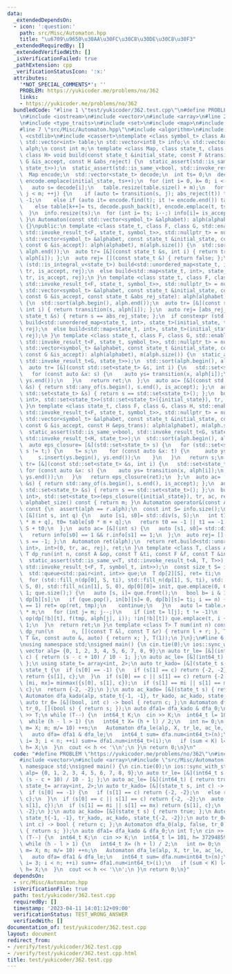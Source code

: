 ```yaml
---
data:
  _extendedDependsOn:
  - icon: ':question:'
    path: src/Misc/Automaton.hpp
    title: "\u6709\u9650\u30AA\u30FC\u30C8\u30DE\u30C8\u30F3"
  _extendedRequiredBy: []
  _extendedVerifiedWith: []
  _isVerificationFailed: true
  _pathExtension: cpp
  _verificationStatusIcon: ':x:'
  attributes:
    '*NOT_SPECIAL_COMMENTS*': ''
    PROBLEM: https://yukicoder.me/problems/no/362
    links:
    - https://yukicoder.me/problems/no/362
  bundledCode: "#line 1 \"test/yukicoder/362.test.cpp\"\n#define PROBLEM \"https://yukicoder.me/problems/no/362\"\
    \n#include <iostream>\n#include <vector>\n#include <array>\n#line 2 \"src/Misc/Automaton.hpp\"\
    \n#include <type_traits>\n#include <set>\n#include <map>\n#include <unordered_map>\n\
    #line 7 \"src/Misc/Automaton.hpp\"\n#include <algorithm>\n#include <queue>\n#include\
    \ <cstdlib>\n#include <cassert>\ntemplate <class symbol_t> class Automaton {\n\
    \ std::vector<int> table;\n std::vector<int8_t> info;\n std::vector<symbol_t>\
    \ alph;\n const int m;\n template <class Map, class state_t, class F, class G,\
    \ class H> void build(const state_t &initial_state, const F &transition, const\
    \ G &is_accept, const H &abs_reject) {\n  static_assert(std::is_same_v<bool, std::invoke_result_t<G,\
    \ state_t>>);\n  static_assert(std::is_same_v<bool, std::invoke_result_t<H, state_t>>);\n\
    \  Map encode;\n  std::vector<state_t> decode;\n  int ts= 0;\n  decode.push_back(initial_state),\
    \ encode.emplace(initial_state, ts++);\n  for (int i= 0, k= 0; i < ts; ++i) {\n\
    \   auto s= decode[i];\n   table.resize(table.size() + m);\n   for (int j= 0;\
    \ j < m; ++j) {\n    if (auto t= transition(s, j); abs_reject(t)) table[k++]=\
    \ -1;\n    else if (auto it= encode.find(t); it != encode.end()) table[k++]= it->second;\n\
    \    else table[k++]= ts, decode.push_back(t), encode.emplace(t, ts++);\n   }\n\
    \  }\n  info.resize(ts);\n  for (int i= ts; i--;) info[i]= is_accept(decode[i]);\n\
    \ }\n Automaton(const std::vector<symbol_t> &alphabet): alph(alphabet), m(alph.size())\
    \ {}\npublic:\n template <class state_t, class F, class G, std::enable_if_t<std::is_same_v<state_t,\
    \ std::invoke_result_t<F, state_t, symbol_t>>, std::nullptr_t> = nullptr> Automaton(const\
    \ std::vector<symbol_t> &alphabet, const state_t &initial_state, const F &transition,\
    \ const G &is_accept): alph(alphabet), m(alph.size()) {\n  std::sort(alph.begin(),\
    \ alph.end());\n  auto tr= [&](const state_t &s, int i) { return transition(s,\
    \ alph[i]); };\n  auto rej= [](const state_t &) { return false; };\n  if constexpr\
    \ (std::is_integral_v<state_t>) build<std::unordered_map<state_t, int>, state_t>(initial_state,\
    \ tr, is_accept, rej);\n  else build<std::map<state_t, int>, state_t>(initial_state,\
    \ tr, is_accept, rej);\n }\n template <class state_t, class F, class G, std::enable_if_t<std::is_same_v<state_t,\
    \ std::invoke_result_t<F, state_t, symbol_t>>, std::nullptr_t> = nullptr> Automaton(const\
    \ std::vector<symbol_t> &alphabet, const state_t &initial_state, const F &transition,\
    \ const G &is_accept, const state_t &abs_rej_state): alph(alphabet), m(alph.size())\
    \ {\n  std::sort(alph.begin(), alph.end());\n  auto tr= [&](const state_t &s,\
    \ int i) { return transition(s, alph[i]); };\n  auto rej= [abs_rej_state](const\
    \ state_t &s) { return s == abs_rej_state; };\n  if constexpr (std::is_integral_v<state_t>)\
    \ build<std::unordered_map<state_t, int>, state_t>(initial_state, tr, is_accept,\
    \ rej);\n  else build<std::map<state_t, int>, state_t>(initial_state, tr, is_accept,\
    \ rej);\n }\n template <class state_t, class F, class G, std::enable_if_t<std::is_same_v<std::set<state_t>,\
    \ std::invoke_result_t<F, state_t, symbol_t>>, std::nullptr_t> = nullptr> Automaton(const\
    \ std::vector<symbol_t> &alphabet, const state_t &initial_state, const F &transition,\
    \ const G &is_accept): alph(alphabet), m(alph.size()) {\n  static_assert(std::is_same_v<bool,\
    \ std::invoke_result_t<G, state_t>>);\n  std::sort(alph.begin(), alph.end());\n\
    \  auto tr= [&](const std::set<state_t> &s, int i) {\n   std::set<state_t> ret;\n\
    \   for (const auto &x: s) {\n    auto ys= transition(x, alph[i]);\n    ret.insert(ys.begin(),\
    \ ys.end());\n   }\n   return ret;\n  };\n  auto ac= [&](const std::set<state_t>\
    \ &s) { return std::any_of(s.begin(), s.end(), is_accept); };\n  auto rej= [](const\
    \ std::set<state_t> &s) { return s == std::set<state_t>(); };\n  build<std::map<std::set<state_t>,\
    \ int>, std::set<state_t>>(std::set<state_t>({initial_state}), tr, ac, rej);\n\
    \ }\n template <class state_t, class F, class G, class H, std::enable_if_t<std::is_same_v<std::set<state_t>,\
    \ std::invoke_result_t<F, state_t, symbol_t>>, std::nullptr_t> = nullptr> Automaton(const\
    \ std::vector<symbol_t> &alphabet, const state_t &initial_state, const F &transition,\
    \ const G &is_accept, const H &eps_trans): alph(alphabet), m(alph.size()) {\n\
    \  static_assert(std::is_same_v<bool, std::invoke_result_t<G, state_t>>);\n  static_assert(std::is_same_v<std::set<state_t>,\
    \ std::invoke_result_t<H, state_t>>);\n  std::sort(alph.begin(), alph.end());\n\
    \  auto eps_closure= [&](std::set<state_t> s) {\n   for (std::set<state_t> t;\
    \ s != t;) {\n    t= s;\n    for (const auto &x: t) {\n     auto ys= eps_trans(x);\n\
    \     s.insert(ys.begin(), ys.end());\n    }\n   }\n   return s;\n  };\n  auto\
    \ tr= [&](const std::set<state_t> &s, int i) {\n   std::set<state_t> ret;\n  \
    \ for (const auto &x: s) {\n    auto ys= transition(x, alph[i]);\n    ret.insert(ys.begin(),\
    \ ys.end());\n   }\n   return eps_closure(ret);\n  };\n  auto ac= [&](const std::set<state_t>\
    \ &s) { return std::any_of(s.begin(), s.end(), is_accept); };\n  auto rej= [](const\
    \ std::set<state_t> &s) { return s == std::set<state_t>(); };\n  build<std::map<std::set<state_t>,\
    \ int>, std::set<state_t>>(eps_closure({initial_state}), tr, ac, rej);\n }\n size_t\
    \ alphabet_size() const { return m; }\n Automaton operator&(const Automaton &r)\
    \ const {\n  assert(alph == r.alph);\n  const int S= info.size();\n  auto tr=\
    \ [&](int s, int q) {\n   auto [s1, s0]= std::div(s, S);\n   int t1= r.table[s1\
    \ * m + q], t0= table[s0 * m + q];\n   return t0 == -1 || t1 == -1 ? -1 : t1 *\
    \ S + t0;\n  };\n  auto ac= [&](int s) {\n   auto [s1, s0]= std::div(s, S);\n\
    \   return info[s0] == 1 && r.info[s1] == 1;\n  };\n  auto rej= [](int s) { return\
    \ s == -1; };\n  Automaton ret(alph);\n  return ret.build<std::unordered_map<int,\
    \ int>, int>(0, tr, ac, rej), ret;\n }\n template <class T, class A, class F>\
    \ T dp_run(int n, const A &op, const T &ti, const F &f, const T &init) const {\n\
    \  static_assert(std::is_same_v<T, std::invoke_result_t<A, T, T>>);\n  static_assert(std::is_same_v<T,\
    \ std::invoke_result_t<F, T, symbol_t, int>>);\n  const size_t S= info.size();\n\
    \  std::queue<std::pair<int, int>> que;\n  T dp[2][S], ret= ti;\n  bool in[2][S];\n\
    \  for (std::fill_n(dp[0], S, ti), std::fill_n(dp[1], S, ti), std::fill_n(in[0],\
    \ S, 0), std::fill_n(in[1], S, 0), dp[0][0]= init, que.emplace(0, 0), in[0][0]=\
    \ 1; que.size();) {\n   auto [s, i]= que.front();\n   bool b= i & 1;\n   T tmp=\
    \ dp[b][s];\n   if (que.pop(), in[b][s]= 0, dp[b][s]= ti; i == n) {\n    if (info[s]\
    \ == 1) ret= op(ret, tmp);\n    continue;\n   }\n   auto l= table.cbegin() + s\
    \ * m;\n   for (int j= m; j--;)\n    if (int t= l[j]; t != -1)\n     if (dp[!b][t]=\
    \ op(dp[!b][t], f(tmp, alph[j], i)); !in[!b][t]) que.emplace(t, i + 1), in[!b][t]=\
    \ 1;\n  }\n  return ret;\n }\n template <class T> T num(int n) const {\n  return\
    \ dp_run(\n      n, [](const T &l, const T &r) { return l + r; }, T(), [](const\
    \ T &x, const auto &, auto) { return x; }, T(1));\n }\n};\n#line 6 \"test/yukicoder/362.test.cpp\"\
    \nusing namespace std;\nsigned main() {\n cin.tie(0);\n ios::sync_with_stdio(0);\n\
    \ vector alp= {0, 1, 2, 3, 4, 5, 6, 7, 8, 9};\n auto tr_le= [&](int64_t s, int\
    \ c) { return (s - c + 10) / 10 - 1; };\n auto ac_le= [&](int64_t) { return true;\
    \ };\n using state_t= array<int, 2>;\n auto tr_kado= [&](state_t s, int c) ->\
    \ state_t {\n  if (s[0] == -1) {\n   if (s[1] == c) return {-2, -2};\n   else\
    \ return {s[1], c};\n  }\n  if (s[0] == c || s[1] == c) return {-2, -2};\n  auto\
    \ [mi, mx]= minmax({s[0], s[1], c});\n  if (s[1] == mi || s[1] == mx) return {s[1],\
    \ c};\n  return {-2, -2};\n };\n auto ac_kado= [&](state_t s) { return true; };\n\
    \ Automaton dfa_kado(alp, state_t{-1, -1}, tr_kado, ac_kado, state_t{-2, -2});\n\
    \ auto tr_0= [&](bool, int c) -> bool { return c; };\n Automaton dfa_0(alp, false,\
    \ tr_0, [](bool s) { return s; });\n auto dfa1= dfa_kado & dfa_0;\n int T;\n cin\
    \ >> T;\n while (T--) {\n  int64_t K;\n  cin >> K;\n  int64_t l= 101, h= 37294859064823;\n\
    \  while (h - l > 1) {\n   int64_t X= (h + l) / 2;\n   int n= 0;\n   for (auto\
    \ m= X; m; m/= 10) ++n;\n   Automaton dfa_le(alp, X, tr_le, ac_le, int64_t(-1));\n\
    \   auto dfa= dfa1 & dfa_le;\n   int64_t sum= dfa.num<int64_t>(n);\n   for (int\
    \ i= 3; i < n; ++i) sum+= dfa1.num<int64_t>(i);\n   if (sum < K) l= X;\n   else\
    \ h= X;\n  }\n  cout << h << '\\n';\n }\n return 0;\n}\n"
  code: "#define PROBLEM \"https://yukicoder.me/problems/no/362\"\n#include <iostream>\n\
    #include <vector>\n#include <array>\n#include \"src/Misc/Automaton.hpp\"\nusing\
    \ namespace std;\nsigned main() {\n cin.tie(0);\n ios::sync_with_stdio(0);\n vector\
    \ alp= {0, 1, 2, 3, 4, 5, 6, 7, 8, 9};\n auto tr_le= [&](int64_t s, int c) { return\
    \ (s - c + 10) / 10 - 1; };\n auto ac_le= [&](int64_t) { return true; };\n using\
    \ state_t= array<int, 2>;\n auto tr_kado= [&](state_t s, int c) -> state_t {\n\
    \  if (s[0] == -1) {\n   if (s[1] == c) return {-2, -2};\n   else return {s[1],\
    \ c};\n  }\n  if (s[0] == c || s[1] == c) return {-2, -2};\n  auto [mi, mx]= minmax({s[0],\
    \ s[1], c});\n  if (s[1] == mi || s[1] == mx) return {s[1], c};\n  return {-2,\
    \ -2};\n };\n auto ac_kado= [&](state_t s) { return true; };\n Automaton dfa_kado(alp,\
    \ state_t{-1, -1}, tr_kado, ac_kado, state_t{-2, -2});\n auto tr_0= [&](bool,\
    \ int c) -> bool { return c; };\n Automaton dfa_0(alp, false, tr_0, [](bool s)\
    \ { return s; });\n auto dfa1= dfa_kado & dfa_0;\n int T;\n cin >> T;\n while\
    \ (T--) {\n  int64_t K;\n  cin >> K;\n  int64_t l= 101, h= 37294859064823;\n \
    \ while (h - l > 1) {\n   int64_t X= (h + l) / 2;\n   int n= 0;\n   for (auto\
    \ m= X; m; m/= 10) ++n;\n   Automaton dfa_le(alp, X, tr_le, ac_le, int64_t(-1));\n\
    \   auto dfa= dfa1 & dfa_le;\n   int64_t sum= dfa.num<int64_t>(n);\n   for (int\
    \ i= 3; i < n; ++i) sum+= dfa1.num<int64_t>(i);\n   if (sum < K) l= X;\n   else\
    \ h= X;\n  }\n  cout << h << '\\n';\n }\n return 0;\n}"
  dependsOn:
  - src/Misc/Automaton.hpp
  isVerificationFile: true
  path: test/yukicoder/362.test.cpp
  requiredBy: []
  timestamp: '2023-04-11 14:01:12+09:00'
  verificationStatus: TEST_WRONG_ANSWER
  verifiedWith: []
documentation_of: test/yukicoder/362.test.cpp
layout: document
redirect_from:
- /verify/test/yukicoder/362.test.cpp
- /verify/test/yukicoder/362.test.cpp.html
title: test/yukicoder/362.test.cpp
---
```

